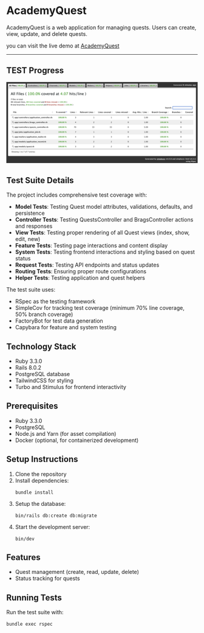 # AcademyQuest

AcademyQuest is a web application for managing quests. Users can create, view, update, and delete quests.

you can visit the live demo at [AcademyQuest](https://academyquest.lynchz.dev/)

---
## TEST Progress
![Test Coverage](app/assets/images/coverage.png)

## Test Suite Details

The project includes comprehensive test coverage with:

- **Model Tests**: Testing Quest model attributes, validations, defaults, and persistence
- **Controller Tests**: Testing QuestsController and BragsController actions and responses
- **View Tests**: Testing proper rendering of all Quest views (index, show, edit, new)
- **Feature Tests**: Testing page interactions and content display
- **System Tests**: Testing frontend interactions and styling based on quest status
- **Request Tests**: Testing API endpoints and status updates
- **Routing Tests**: Ensuring proper route configurations
- **Helper Tests**: Testing application and quest helpers

The test suite uses:
- RSpec as the testing framework
- SimpleCov for tracking test coverage (minimum 70% line coverage, 50% branch coverage)
- FactoryBot for test data generation
- Capybara for feature and system testing

## Technology Stack

- Ruby 3.3.0
- Rails 8.0.2
- PostgreSQL database
- TailwindCSS for styling
- Turbo and Stimulus for frontend interactivity

## Prerequisites

- Ruby 3.3.0
- PostgreSQL
- Node.js and Yarn (for asset compilation)
- Docker (optional, for containerized development)

## Setup Instructions

1. Clone the repository
2. Install dependencies:
   ```
   bundle install
   ```
3. Setup the database:
   ```
   bin/rails db:create db:migrate
   ```
4. Start the development server:
    ```
    bin/dev
    ```

 ## Features

 - Quest management (create, read, update, delete)
 - Status tracking for quests

 ## Running Tests

 Run the test suite with:
  ```
  bundle exec rspec
  ```
